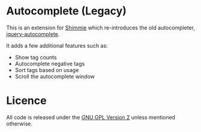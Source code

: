 # Autocomplete (Legacy)

This is an extension for [Shimmie](https://github.com/shish/shimmie2/) which re-introduces the old autocompleter, [jquery-autocomplete](https://github.com/dyve/jquery-autocomplete).

It adds a few additional features such as:
- Show tag counts
- Autocomplete negative tags
- Sort tags based on usage
- Scroll the autocomplete window

# Licence

All code is released under the [GNU GPL Version 2](http://www.gnu.org/licenses/gpl-2.0.html) unless mentioned otherwise.